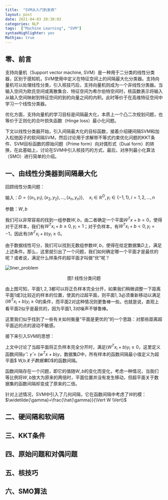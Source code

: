 ```yaml
---
title:  "SVM从入门到发疯"
layout: post
date: 2021-04-03 20:30:03
categories: NLP
tags:  ["Machine Learning", "SVM"]
syntaxHighlighter: yes
Mathjax: true
---
```


## 零、前言

支持向量机（Support vector machine, SVM）是一种用于二分类的线性分类器，区别于感知机，SVM使用中定义在特征空间上的间隔最大化分类器。支持向量机可以处理线性分类，引入核技巧后，支持向量机则成为一个非线性分类器。当输入空间为欧氏空间或离散集合、特征空间为希尔伯特空间时，核函数表示将输入从输入空间映射到特征空间的到的向量之间的内积。此时等价于在高维特征空间中学习一个线性分类器。

优化方面，支持向量机的学习目标是间隔最大化，本质上一个凸二次规划问题，也等价于正则化的合叶损失函数（Hinge loss）最小化问题。

下文以线性分类器开始，引入间隔最大化的目标函数，接着介绍硬间隔SVM和加入松弛因子的软间隔SVM，然后讨论用于求解带不等式约束优化问题的KKT条件、SVM目标函数的原始问题（Prime form）向对偶形式（Dual form）的转换，在此基础上，讨论在SVM中引入核技巧的方式，最后，对序列最小化算法（SMO）进行简单的介绍。

## 一、由线性分类器到间隔最大化

回顾线性分类问题：

输入：$D=\{(x_1,y_1),(x_2,y_2),...,(x_n,y_n)\},\quad x_i \in \mathbb{R}^D, y_i\in\{-1,1\},i=1,2,...,n$

参数：$W,b$

我们可以非常容易的找到一组参数$W,b$，由二者确定一个平面$W^T x+b=0$，使得对于正样本，我们有$W^T x_i+b \ge 0, y_i=1$；对于负样本，有$W^T x_i+b<0, y_i=-1$，因此有$(W^T x_i+b)y_i \ge 0$。

由于数据线性可分，我们可以找到无数组参数$W,b$，使得在给定数据集$D$上，满足上述条件。那么，这里就引出了一个问题，我们如何确定哪一个平面才是最优的呢？或者说，满足什么样条件的超平面才叫做“优”呢？

![liner_problem](http://qiniu.shihanmax.top/20210402132120_TFTD9L_%E6%88%AA%E5%B1%8F2021-04-02%2013.21.13.jpeg)

<center>图1 线性分类问题</center>

由上图可知，平面$1,2,3$都可以将正负样本完全分开，如果我们稍微调整一下距离平面$1$或$3$比较近的样本的位置，使其约过超平面，则平面$1,3$必须重新移动以满足$(W^T x_i+b)y_i \ge 0$的条件，而平面$2$对这种情况则更鲁棒一些。也就是说，直观上看平面$2$似乎是最优的，因为平面$1,3$对噪声不够鲁棒。

这里我们似乎找到了一些有关如何衡量“平面是更优的”的一个思路：对那些距离超平面近的点的波动不敏感。

接下来引入SVM的思想：

上文中讨论了当超平面将正负样本完全分开时，满足$(W^T x_i+b)y_i \ge 0$，这里定义函数间隔$\hat{\gamma}$：$\hat{\gamma}=(w^Tx+b)y$，数据集$D$中，所有样本的函数间隔最小值定义为超平面$ W,b$关于数据集$D$的函数间隔。

函数间隔存在一个问题，即它的值随$W,b$的变化而变化，考虑一种情况，当我们等比例将$W,b$放大为原来的两倍时，平面位置并没有发生移动，但超平面关于数据集的函数间隔却变成了原来的二倍。

针对上述情况，SVM中引入了几何间隔，它在函数间隔中考虑了$W$的模：$\widetilde{\gamma}=\frac{\hat{\gamma}}{\Vert W \Vert}$



















## 二、硬间隔和软间隔

## 三、KKT条件

## 四、原始问题和对偶问题

## 五、核技巧

## 六、SMO算法

